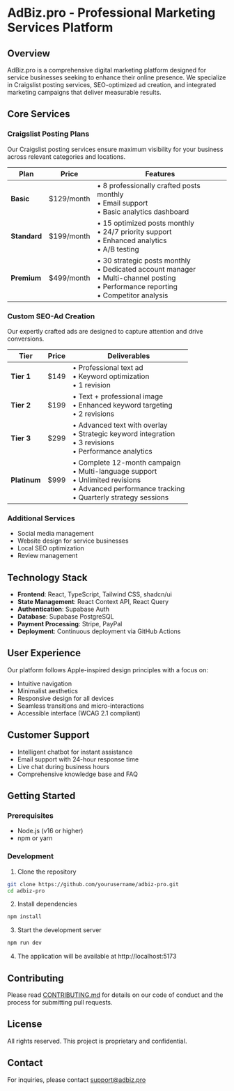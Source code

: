 
# AdBiz.pro - Professional Marketing Services Platform

## Overview

AdBiz.pro is a comprehensive digital marketing platform designed for service businesses seeking to enhance their online presence. We specialize in Craigslist posting services, SEO-optimized ad creation, and integrated marketing campaigns that deliver measurable results.

## Core Services

### Craigslist Posting Plans
Our Craigslist posting services ensure maximum visibility for your business across relevant categories and locations.

| Plan | Price | Features |
|------|-------|----------|
| **Basic** | $129/month | • 8 professionally crafted posts monthly<br>• Email support<br>• Basic analytics dashboard |
| **Standard** | $199/month | • 15 optimized posts monthly<br>• 24/7 priority support<br>• Enhanced analytics<br>• A/B testing |
| **Premium** | $499/month | • 30 strategic posts monthly<br>• Dedicated account manager<br>• Multi-channel posting<br>• Performance reporting<br>• Competitor analysis |

### Custom SEO-Ad Creation
Our expertly crafted ads are designed to capture attention and drive conversions.

| Tier | Price | Deliverables |
|------|-------|-------------|
| **Tier 1** | $149 | • Professional text ad<br>• Keyword optimization<br>• 1 revision |
| **Tier 2** | $199 | • Text + professional image<br>• Enhanced keyword targeting<br>• 2 revisions |
| **Tier 3** | $299 | • Advanced text with overlay<br>• Strategic keyword integration<br>• 3 revisions<br>• Performance analytics |
| **Platinum** | $999 | • Complete 12-month campaign<br>• Multi-language support<br>• Unlimited revisions<br>• Advanced performance tracking<br>• Quarterly strategy sessions |

### Additional Services
- Social media management
- Website design for service businesses
- Local SEO optimization
- Review management

## Technology Stack

- **Frontend**: React, TypeScript, Tailwind CSS, shadcn/ui
- **State Management**: React Context API, React Query
- **Authentication**: Supabase Auth
- **Database**: Supabase PostgreSQL
- **Payment Processing**: Stripe, PayPal
- **Deployment**: Continuous deployment via GitHub Actions

## User Experience

Our platform follows Apple-inspired design principles with a focus on:
- Intuitive navigation
- Minimalist aesthetics
- Responsive design for all devices
- Seamless transitions and micro-interactions
- Accessible interface (WCAG 2.1 compliant)

## Customer Support

- Intelligent chatbot for instant assistance
- Email support with 24-hour response time
- Live chat during business hours
- Comprehensive knowledge base and FAQ

## Getting Started

### Prerequisites
- Node.js (v16 or higher)
- npm or yarn

### Development
1. Clone the repository
```bash
git clone https://github.com/yourusername/adbiz-pro.git
cd adbiz-pro
```

2. Install dependencies
```bash
npm install
```

3. Start the development server
```bash
npm run dev
```

4. The application will be available at http://localhost:5173

## Contributing

Please read [CONTRIBUTING.md](CONTRIBUTING.md) for details on our code of conduct and the process for submitting pull requests.

## License

All rights reserved. This project is proprietary and confidential.

## Contact

For inquiries, please contact support@adbiz.pro
